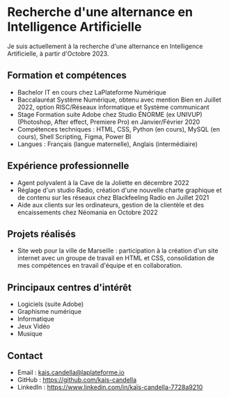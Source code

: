 # Recherche d'une alternance en Intelligence Artificielle

Je suis actuellement à la recherche d'une alternance en Intelligence Artificielle, à partir d'Octobre 2023.

## Formation et compétences

- Bachelor IT en cours chez LaPlateforme Numérique
- Baccalauréat Système Numérique, obtenu avec mention Bien en Juillet 2022, option RISC/Réseaux informatique et Système communicant
- Stage Formation suite Adobe chez Studio ÉNORME (ex UNIVUP) (Photoshop, After effect, Premiere Pro) en Janvier/Février 2020
- Compétences techniques : HTML, CSS, Python (en cours), MySQL (en cours), Shell Scripting, Figma, Power BI
- Langues : Français (langue maternelle), Anglais (intermédiaire)

## Expérience professionnelle

- Agent polyvalent à la Cave de la Joliette en décembre 2022
- Réglage d'un studio Radio, création d'une nouvelle charte graphique et de contenu sur les réseaux chez Blackfeeling Radio en Juillet 2021
- Aide aux clients sur les ordinateurs, gestion de la clientèle et des encaissements chez Néomania en Octobre 2022

## Projets réalisés

- Site web pour la ville de Marseille : participation à la création d'un site internet avec un groupe de travail en HTML et CSS, consolidation de mes compétences en travail d'équipe et en collaboration.

## Principaux centres d'intérêt

- Logiciels (suite Adobe)
- Graphisme numérique
- Informatique
- Jeux Vidéo
- Musique

## Contact

- Email : kais.candella@laplateforme.io
- GitHub : https://github.com/kais-candella
- LinkedIn : https://www.linkedin.com/in/kaïs-candella-7728a9210
